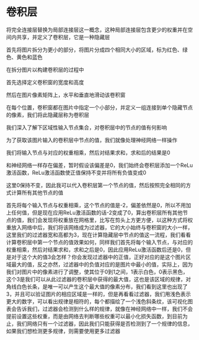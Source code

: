 # 卷积层

将完全连接层替换为局部连接层这一概念，这种局部连接层包含更少的权重并在空间内共享，并定义了卷积层，它是一种隐藏层

首先将图片拆分为更小的部分，将图片分成四个相同大小的区域，标为红色、绿色、黄色和蓝色

在拆分图片以构建卷积层的过程中

首先选择定义卷积窗的宽度和高度

然后在图片像素矩阵上，水平和垂直地滑动该卷积窗

在每个位置，卷积窗都在图片中指定一个小部分，并定义一组连接到单个隐藏节点的像素，我们将此隐藏层称为卷积层

我们深入了解下区域性输入节点集合，对卷积层中的节点的值有何影响

为了获取该图片输入的卷积层中节点的值，我们就像处理神经网络一样操作

我们将输入节点与对应的权重相乘，然后对结果求和，求和后的结果是0

和神经网络一样存在偏差，暂时假设该偏差是0，我们始终会卷积层添加一个ReLu激活函数，ReLu激活函数使正值保持不变并将所有负值变成0

这里0保持不变，因此我可以代入卷积层第一个节点的值，然后按照完全相同的方式计算所有其他节点的值

首先将每个输入节点与权重相乘，这个节点的值是-2，偏差依然是0，所以不用加上任何值，但是现在应用ReLu激活函数的话-2变成了0，算出卷积层所有其他节点的值，我们会发现将权重放在网格里，比写在剪头上方更方便，以这种方式将权重放入网络中后，我们将该网络成为过滤器，它的大小始终与卷积窗的大小一样，这里我们的过滤器宽和高都为3，现在计算隐藏层中节点的值这一流程，我们看看计算卷积层中第一个节点的值效果如何，同样我们首先将每个输入节点，与对应的权重相乘，然后对结果求和，求和之后是0，因此应用ReLu激活函数后还是0，但是对于这个大的值3会怎样？你会发现过滤器中的正值，正好对应的是这个图片区域最大的值，反之亦然，过滤器中的负值对应的是图片中最小的值，实际上，因为我们对图片中的像素进行了调整，使其位于0到1之间，1表示白色，0表示黑色，这个3是我们可以从此过滤器的卷积层中获得的最大值，这也是该区域的规律，对角线白色长条，是唯一可以产生这个最大值的像素分布，我们看到这里也出现了3，并且可以验证图片的相应区域是一样的，但是再看看过滤器，我们用浅色表示更大的数字，可以看出规律是相符的，每个都描绘了一个浅色斜条纹，该可视化图表会告诉我们，过滤器会检测到什么样的规律，就像在神经网络中一样，我们不会提前设置这些权重，而是由网络去判断哪些权重可以最小化损失函数，到目前为止，我们网络只有一个过滤器，因此我们只能获得是否检测到了一个规律的信息，如果我们想检测更多规律，则需要使用更多过滤器
